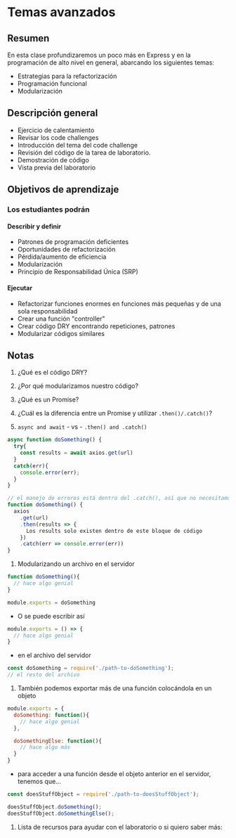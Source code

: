 # Temas avanzados

## Resumen

En esta clase profundizaremos un poco más en Express y en la programación de alto nivel en general, abarcando los siguientes temas:

- Estrategias para la refactorización
- Programación funcional
- Modularización

## Descripción general

- Ejercicio de calentamiento
- Revisar los code challenges
- Introducción del tema del code challenge
- Revisión del código de la tarea de laboratorio.
- Demostración de código
- Vista previa del laboratorio

## Objetivos de aprendizaje

### Los estudiantes podrán

#### Describir y definir

- Patrones de programación deficientes
- Oportunidades de refactorización
- Pérdida/aumento de eficiencia
- Modularización
- Principio de Responsabilidad Única (SRP)

#### Ejecutar

- Refactorizar funciones enormes en funciones más pequeñas y de una sola responsabilidad
- Crear una función "controller"
- Crear código DRY encontrando repeticiones, patrones
- Modularizar códigos similares

## Notas

1. ¿Qué es el código DRY?

1. ¿Por qué modularizamos nuestro código?

1. ¿Qué es un Promise?

1. ¿Cuál es la diferencia entre un Promise y utilizar `.then()/.catch()`?

1. `async and await` - vs - `.then() and .catch()`

  ```javaScript
  async function doSomething() {
    try{
      const results = await axios.get(url)
    }
    catch(err){
      console.error(err);
    }
  }

  // el manejo de errores está dentro del .catch(), así que no necesitamos un try/catch
  function doSomething() {
    axios
      .get(url)
      .then(results => {
        Los results solo existen dentro de este bloque de código
      })
      .catch(err => console.error(err))
  }
  ```

1. Modularizando un archivo en el servidor

  ```javaScript
  function doSomething(){
    // hace algo genial
  }

  module.exports = doSomething
  ```

  - O se puede escribir así

  ```javaScript
  module.exports = () => {
    // hace algo genial
  }
  ```

  - en el archivo del servidor

  ```javaScript
  const doSomething = require('./path-to-doSomething');
  // el resto del archivo
  ```

1. También podemos exportar más de una función colocándola en un objeto

  ```javaScript
  module.exports = {
    doSomething: function(){
      // hace algo genial
    },

    doSomethingElse: function(){
      // hace algo más
    }
  }
  ```

  - para acceder a una función desde el objeto anterior en el servidor, tenemos que...

  ```javaScript
  const doesStuffObject = require('./path-to-doesStuffObject');

  doesStuffObject.doSomething();
  doesStuffObject.doSomethingElse();
  ```

  1. Lista de recursos para ayudar con el laboratorio o si quiero saber más: